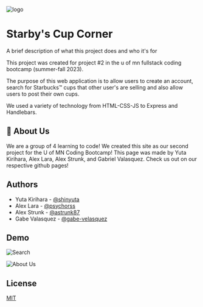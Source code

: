 
![logo](https://github.com/shinyuta/Project-2-UofMN/blob/HTML-CSS-JS/logo.png?raw=true)


# Starby's Cup Corner

A brief description of what this project does and who it's for

This project was created for project #2 in the u of mn fullstack coding bootcamp (summer-fall 2023).

The purpose of this web application is to allow users to create an account, search for Starbucks™ cups that other user's are selling and also allow users to post their own cups.

We used a variety of technology from HTML-CSS-JS to Express and Handlebars.




## 🚀 About Us
We are a group of 4 learning to code! We created this site as our second project for the U of MN Coding Bootcamp! This page was made by Yuta Kirihara, Alex Lara, Alex Strunk, and Gabriel Valasquez. Check us out on our respective github pages!


## Authors

- Yuta Kirihara - [@shinyuta](https://github.com/shinyuta)
- Alex Lara - [@psychorss](https://github.com/PsychoRSS)
- Alex Strunk - [@astrunk87](https://github.com/astrunk87)
- Gabe Valasquez - [@gabe-velasquez](https://github.com/Gabe-Velasquez)

## Demo

![Search](https://github.com/shinyuta/Project-2-UofMN/blob/main/demo1.png?raw=true)


![About Us](https://github.com/shinyuta/Project-2-UofMN/blob/main/demo2.png?raw=true)





## License

[MIT](https://choosealicense.com/licenses/mit/)

